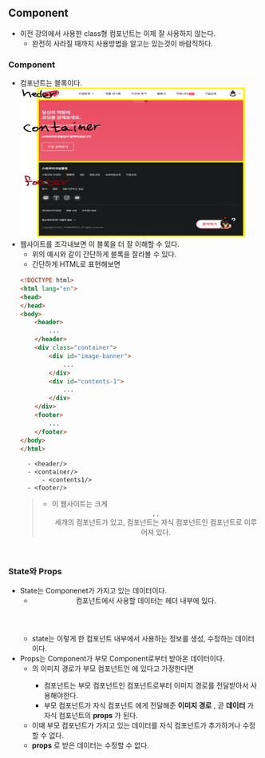 ## Component
- 이전 강의에서 사용한 class형 컴포넌트는 이제 잘 사용하지 않는다.
    - 완전히 사라질 때까지 사용방법을 알고는 있는것이 바람직하다.

### Component
- 컴포넌트는 블록이다. 
<br/><img src="../image/component_01.png" width="450px" height="300px" title="분할화면" alt="Ex_01"></img><br/>
- 웹사이트를 조각내보면 이 블록을 더 잘 이해할 수 있다.
    - 위의 예시와 같이 간단하게 블록을 잘라볼 수 있다.
    - 간단하게 HTML로 표현해보면
    ```html
    <!DOCTYPE html>
    <html lang="en">
    <head>
    </head>
    <body>
        <header> 
            ...
        </header>
        <div class="container">
            <div id="image-banner">
                ...
            </div>
            <div id="contents-1">
                ...
            </div>
        </div>
        <footer>
            ...
        </footer>
    </body>
    </html>
    ```
        - <header/>
        - <container/>
            - <contents1/>
        - <footer/>
    > - 이 웹사이트는 크게 <header/>, <container/>, <footer/> 세개의 컴포넌트가 있고, <container/> 컴포넌트는 자식 컴포넌트인 <contents1/> 컴포넌트로 이루어져 있다.

### State와 Props
- State는 Componenet가 가지고 있는 데이터이다.
    - <header/> 컴포넌트에서 사용할 데이터는 헤더 내부에 있다.
    - state는 이렇게 한 컴포넌트 내부에서 사용하는 정보를 생성, 수정하는 데이터이다.
- Props는 Component가 부모 Component로부터 받아온 데이터이다.
    - <contents1/>의 이미지 경로가 부모 컴포넌트인 <container/>에 있다고 가정한다면
        - <contents1/>컴포넌트는 부모 컴포넌트인  <container/>컴포넌트로부터 이미지 경로를 전달받아서 사용해야한다.
        - 부모 컴포넌트가 자식 컴포넌트 에게 전달해준 __이미지 경로__ , 곧 __데이터__ 가 자식 컴포넌트의 __props__ 가 된다.
    - 이때 부모 컴포넌트가 가지고 있는 데이터를 자식 컴포넌트가 추가하거나 수정할 수 없다.
    - __props__ 로 받은 데이터는 수정할 수 없다.